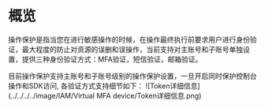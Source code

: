 # 概览

操作保护是指当您在进行敏感操作的时候，在操作最终执行前要求用户进行身份验证，最大程度的防止对资源的误删和误操作，当前支持对主账号和子账号单独设置，提供三种身份验证方式：MFA验证，短信验证，邮箱验证。


目前操作保护支持主账号和子账号级别的操作保护设置，一旦开启同时保护控制台操作和SDK访问, 各验证方式支持细节如下：
![Token详细信息](../../../../image/IAM/Virtual MFA device/Token详细信息.png)
